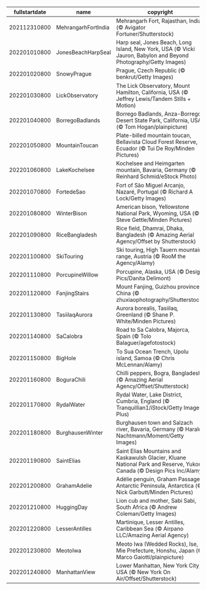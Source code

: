 |fullstartdate|name|copyright|title|image|
|--|--|--|--|--|
202112310800|MehrangarhFortIndia|Mehrangarh Fort, Rajasthan, India (© Avigator Fortuner/Shutterstock)|Info|![](/en-AU/2022/01/202112310800MehrangarhFortIndia.jpg)|
202201010800|JonesBeachHarpSeal|Harp seal, Jones Beach, Long Island, New York, USA (© Vicki Jauron, Babylon and Beyond Photography/Getty Images)|Info|![](/en-AU/2022/01/202201010800JonesBeachHarpSeal.jpg)|
202201020800|SnowyPrague|Prague, Czech Republic (© benkrut/Getty Images)|Info|![](/en-AU/2022/01/202201020800SnowyPrague.jpg)|
202201030800|LickObservatory|The Lick Observatory, Mount Hamilton, California, USA (© Jeffrey Lewis/Tandem Stills + Motion)|Info|![](/en-AU/2022/01/202201030800LickObservatory.jpg)|
202201040800|BorregoBadlands|Borrego Badlands, Anza-Borrego Desert State Park, California, USA (© Tom Hogan/plainpicture)|Info|![](/en-AU/2022/01/202201040800BorregoBadlands.jpg)|
202201050800|MountainToucan|Plate-billed mountain toucan, Bellavista Cloud Forest Reserve, Ecuador (© Tui De Roy/Minden Pictures)|Info|![](/en-AU/2022/01/202201050800MountainToucan.jpg)|
202201060800|LakeKochelsee|Kochelsee and Heimgarten mountain, Bavaria, Germany (© Reinhard Schmid/eStock Photo)|Info|![](/en-AU/2022/01/202201060800LakeKochelsee.jpg)|
202201070800|FortedeSao|Fort of São Miguel Arcanjo, Nazaré, Portugal (© Richard A Lock/Getty Images)|Info|![](/en-AU/2022/01/202201070800FortedeSao.jpg)|
202201080800|WinterBison|American bison, Yellowstone National Park, Wyoming, USA (© Steve Gettle/Minden Pictures)|Info|![](/en-AU/2022/01/202201080800WinterBison.jpg)|
202201090800|RiceBangladesh|Rice field, Dhamrai, Dhaka, Bangladesh (© Amazing Aerial Agency/Offset by Shutterstock)|Info|![](/en-AU/2022/01/202201090800RiceBangladesh.jpg)|
202201100800|SkiTouring|Ski touring, High Tauern mountain range, Austria (© RooM the Agency/Alamy)|Info|![](/en-AU/2022/01/202201100800SkiTouring.jpg)|
202201110800|PorcupineWillow|Porcupine, Alaska, USA (© Design Pics/Danita Delimont)|Info|![](/en-AU/2022/01/202201110800PorcupineWillow.jpg)|
202201120800|FanjingStairs|Mount Fanjing, Guizhou province, China (© zhuxiaophotography/Shutterstock)|Info|![](/en-AU/2022/01/202201120800FanjingStairs.jpg)|
202201130800|TasiilaqAurora|Aurora borealis, Tasiilaq, Greenland (© Shane P. White/Minden Pictures)|Info|![](/en-AU/2022/01/202201130800TasiilaqAurora.jpg)|
202201140800|SaCalobra|Road to Sa Calobra, Majorca, Spain (© Tolo Balaguer/agefotostock)|Info|![](/en-AU/2022/01/202201140800SaCalobra.jpg)|
202201150800|BigHole|To Sua Ocean Trench, Upolu island, Samoa (© Chris McLennan/Alamy)|Info|![](/en-AU/2022/01/202201150800BigHole.jpg)|
202201160800|BoguraChili|Chilli peppers, Bogra, Bangladesh (© Amazing Aerial Agency/Offset/Shutterstock)|Info|![](/en-AU/2022/01/202201160800BoguraChili.jpg)|
202201170800|RydalWater|Rydal Water, Lake District, Cumbria, England (© Tranquillian1/iStock/Getty Images Plus)|Info|![](/en-AU/2022/01/202201170800RydalWater.jpg)|
202201180800|BurghausenWinter|Burghausen town and Salzach river, Bavaria, Germany (© Harald Nachtmann/Moment/Getty Images)|Info|![](/en-AU/2022/01/202201180800BurghausenWinter.jpg)|
202201190800|SaintElias|Saint Elias Mountains and Kaskawulsh Glacier, Kluane National Park and Reserve, Yukon, Canada (© Design Pics Inc/Alamy)|Info|![](/en-AU/2022/01/202201190800SaintElias.jpg)|
202201200800|GrahamAdelie|Adélie penguin, Graham Passage, Antarctic Peninsula, Antarctica (© Nick Garbutt/Minden Pictures)|Info|![](/en-AU/2022/01/202201200800GrahamAdelie.jpg)|
202201210800|HuggingDay|Lion cub and mother, Sabi Sabi, South Africa (© Andrew Coleman/Getty Images)|Info|![](/en-AU/2022/01/202201210800HuggingDay.jpg)|
202201220800|LesserAntilles|Martinique, Lesser Antilles, Caribbean Sea (© Airpano LLC/Amazing Aerial Agency)|Info|![](/en-AU/2022/01/202201220800LesserAntilles.jpg)|
202201230800|MeotoIwa|Meoto Iwa (Wedded Rocks), Ise, Mie Prefecture, Honshu, Japan (© Marco Gaiotti/plainpicture)|Info|![](/en-AU/2022/01/202201230800MeotoIwa.jpg)|
202201240800|ManhattanView|Lower Manhattan, New York City, USA (© New York On Air/Offset/Shutterstock)|Info|![](/en-AU/2022/01/202201240800ManhattanView.jpg)|
